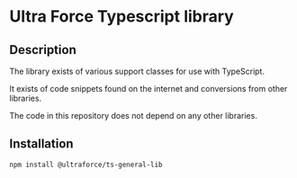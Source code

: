 # Ultra Force Typescript library

## Description

The library exists of various support classes for use with TypeScript.

It exists of code snippets found on the internet and conversions from other libraries.

The code in this repository does not depend on any other libraries.

## Installation

`npm install @ultraforce/ts-general-lib`
